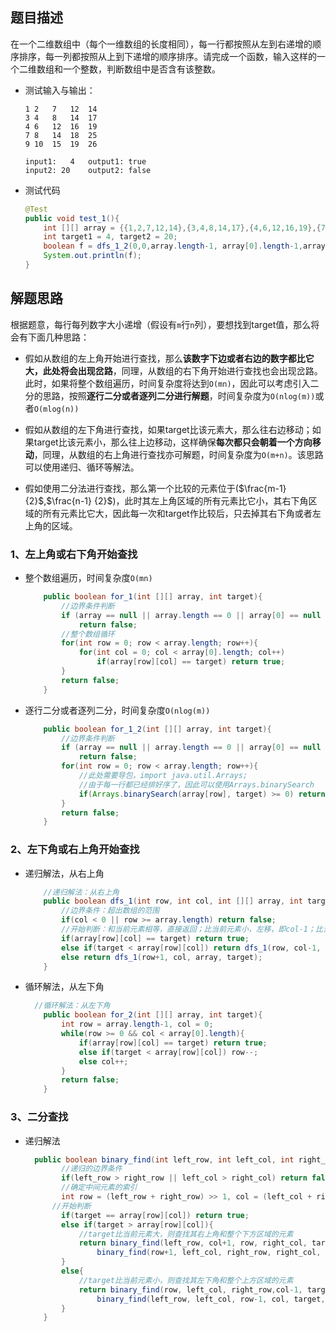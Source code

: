 ## 题目描述

在一个二维数组中（每个一维数组的长度相同），每一行都按照从左到右递增的顺序排序，每一列都按照从上到下递增的顺序排序。请完成一个函数，输入这样的一个二维数组和一个整数，判断数组中是否含有该整数。

* 测试输入与输出：

  ```
  1	2	7	12	14
  3	4	8   14	17	
  4	6	12  16	19
  7	8	14  18	25
  9	10	15	19	26
  
  input1:	4	output1: true
  input2: 20	output2: false
  ```

* 测试代码

  ```java
  @Test
  public void test_1(){
      int [][] array = {{1,2,7,12,14},{3,4,8,14,17},{4,6,12,16,19},{7,8,14,18,25},{9,10,15,19,26}};
      int target1 = 4, target2 = 20;
      boolean f = dfs_1_2(0,0,array.length-1, array[0].length-1,array, target);
      System.out.println(f);
  }
  ```

  

## 解题思路

根据题意，每行每列数字大小递增（假设有`m`行`n`列），要想找到target值，那么将会有下面几种思路：

* 假如从数组的左上角开始进行查找，那么**该数字下边或者右边的数字都比它大，此处将会出现岔路**，同理，从数组的右下角开始进行查找也会出现岔路。此时，如果将整个数组遍历，时间复杂度将达到`O(mn)`，因此可以考虑引入二分的思路，按照**逐行二分或者逐列二分进行解题**，时间复杂度为`O(nlog(m))`或者`O(mlog(n))`

* 假如从数组的左下角进行查找，如果target比该元素大，那么往右边移动；如果target比该元素小，那么往上边移动，这样确保**每次都只会朝着一个方向移动**，同理，从数组的右上角进行查找亦可解题，时间复杂度为`O(m+n)`。该思路可以使用递归、循环等解法。

* 假如使用二分法进行查找，那么第一个比较的元素位于($\frac{m-1} {2}$,$\frac{n-1} {2}$)，此时其左上角区域的所有元素比它小，其右下角区域的所有元素比它大，因此每一次和target作比较后，只去掉其右下角或者左上角的区域。

### 1、左上角或右下角开始查找

* 整个数组遍历，时间复杂度`O(mn)`

  ```java
      public boolean for_1(int [][] array, int target){
          //边界条件判断
          if (array == null || array.length == 0 || array[0] == null || array[0].length == 0)
              return false;
          //整个数组循环
          for(int row = 0; row < array.length; row++){
              for(int col = 0; col < array[0].length; col++)
                  if(array[row][col] == target) return true;
          }
          return false;
      }
  ```

  

* 逐行二分或者逐列二分，时间复杂度`O(nlog(m))`

  ```java
      public boolean for_1_2(int [][] array, int target){
          //边界条件判断
          if (array == null || array.length == 0 || array[0] == null || array[0].length == 0)
              return false;
          for(int row = 0; row < array.length; row++){
              //此处需要导包，import java.util.Arrays;
              //由于每一行都已经排好序了，因此可以使用Arrays.binarySearch
              if(Arrays.binarySearch(array[row], target) >= 0) return true;
          }
          return false;
      }
  ```

### 2、左下角或右上角开始查找

* 递归解法，从右上角

  ```java
      //递归解法：从右上角
      public boolean dfs_1(int row, int col, int [][] array, int target){
          //边界条件：超出数组的范围
          if(col < 0 || row >= array.length) return false;
          //开始判断：和当前元素相等，直接返回；比当前元素小，左移，即col-1；比当前元素大，下移，即row+1
          if(array[row][col] == target) return true;
          else if(target < array[row][col]) return dfs_1(row, col-1, array, target);
          else return dfs_1(row+1, col, array, target);
      }
  ```

  

* 循环解法，从左下角

  ```Java
  	//循环解法：从左下角
      public boolean for_2(int [][] array, int target){
          int row = array.length-1, col = 0;
          while(row >= 0 && col < array[0].length){
              if(array[row][col] == target) return true;
              else if(target < array[row][col]) row--;
              else col++;
          }
          return false;
      }
  ```



### 3、二分查找

* 递归解法

  ```Java
  	public boolean binary_find(int left_row, int left_col, int right_row, int right_col, int target, int [][] array){
          //递归的边界条件
          if(left_row > right_row || left_col > right_col) return false;
          //确定中间元素的索引
          int row = (left_row + right_row) >> 1, col = (left_col + right_col) >> 1;
  		//开始判断
          if(target == array[row][col]) return true;
          else if(target > array[row][col]){
              //target比当前元素大，则查找其右上角和整个下方区域的元素
              return binary_find(left_row, col+1, row, right_col, target, array) ||
                  binary_find(row+1, left_col, right_row, right_col, target, array);
          }
          else{
              //target比当前元素小，则查找其左下角和整个上方区域的元素
              return binary_find(row, left_col, right_row,col-1, target, array) ||
                  binary_find(left_row, left_col, row-1, col, target, array);
          }
      }
  ```

  